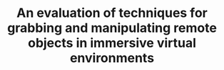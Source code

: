 ---
title: An evaluation of techniques for grabbing and manipulating remote objects in immersive virtual environments
layout: default
year: 1997
authors: [ Doug A. Bowman, Larry F. Hodges ]
tags: [ Virtual Reality ]
citation: "Doug A. Bowman and Larry F. Hodges. 1997. An evaluation of techniques for grabbing and manipulating remote objects in immersive virtual environments. In Proceedings of the 1997 symposium on Interactive 3D graphics (I3D '97). Association for Computing Machinery, New York, NY, USA, 35–ff. https://doi.org/10.1145/253284.253301"
type: Conference Paper
links: [
  https://doi.org/10.1145/253284.253301,
  assets/readings/1997-eval-of-grab-manipulate.pdf
]
link_descriptions: [ "DOI", "PDF" ]
---